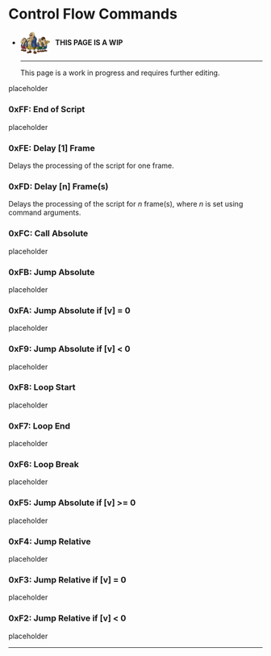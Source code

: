 # Control Flow Commands

<div class="grid cards" markdown>

-   <img style="width:58.5px; height:auto; vertical-align: middle;" src="../../assets/images/carpenters.png"> <b>&nbsp;&nbsp;THIS PAGE IS A WIP</b>
  
    ---

    This page is a work in progress and requires further editing.

</div>

placeholder

### 0xFF: End of Script
placeholder

### 0xFE: Delay [1] Frame
Delays the processing of the script for one frame.

### 0xFD: Delay [n] Frame(s)
Delays the processing of the script for *n* frame(s), where *n* is set using command arguments.

### 0xFC: Call Absolute
placeholder

### 0xFB: Jump Absolute
placeholder

### 0xFA: Jump Absolute if [v] = 0
placeholder

### 0xF9: Jump Absolute if [v] &lt; 0
placeholder

### 0xF8: Loop Start
placeholder

### 0xF7: Loop End
placeholder

### 0xF6: Loop Break
placeholder

### 0xF5: Jump Absolute if [v] &gt;= 0
placeholder

### 0xF4: Jump Relative
placeholder

### 0xF3: Jump Relative if [v] = 0
placeholder

### 0xF2: Jump Relative if [v] &lt; 0
placeholder

-----